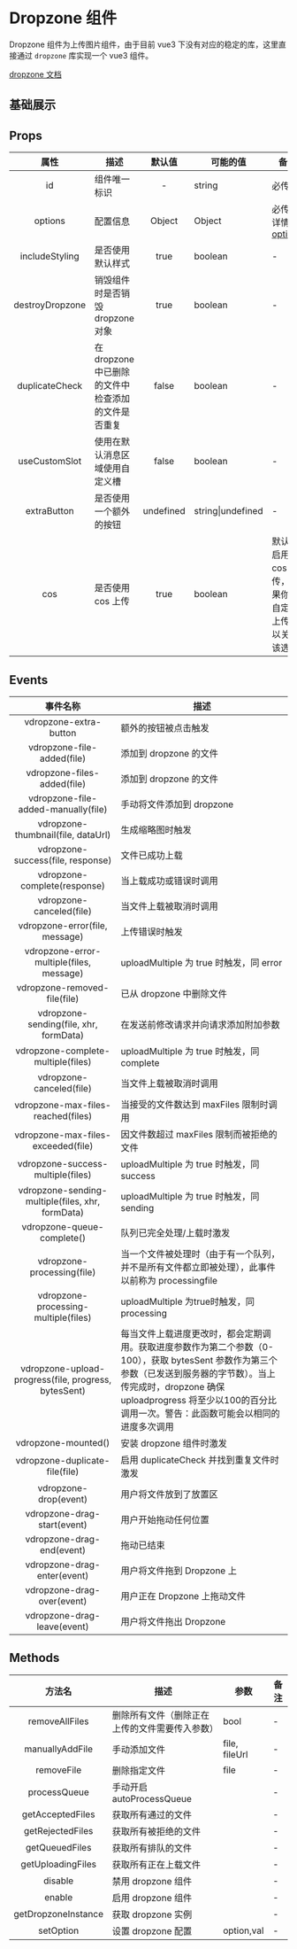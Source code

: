 <script setup lang="ts">
    import { computed, defineAsyncComponent } from 'vue'
    import { inBrowser } from 'vitepress'

    const dropzoneOptions = {
        url: 'https://httpbin.org/post',
        headers: { "My-Awesome-Header": "header value" },
    }
    const Dropzone = computed(()=>{
        if(inBrowser) {
            return defineAsyncComponent(() => import('@/frontend-common/vue3/components/Dropzone/index.vue'))
        } else {
            return null
        }
    })

    function getDropzoneId(){
        return (Date.now() + selectFrom(1,1000)).toString()
    }
    function selectFrom(lowerValue, upperValue) {
        var choices = upperValue - lowerValue + 1;
        return Math.floor(Math.random() * choices + lowerValue);
    } 
</script>

# Dropzone 组件

Dropzone 组件为上传图片组件，由于目前 vue3 下没有对应的稳定的库，这里直接通过 `dropzone` 库实现一个 vue3 组件。

[dropzone 文档](https://www.dropzone.dev/)

## 基础展示

<ClientOnly>
    <Dropzone :id="getDropzoneId()" :options="dropzoneOptions" :cos="false"></Dropzone>
</ClientOnly>

## Props

|      属性       | 描述                                               |  默认值   | 可能的值          | 备注                                                                                        |
| :-------------: | -------------------------------------------------- | :-------: | ----------------- | ------------------------------------------------------------------------------------------- |
|       id        | 组件唯一标识                                       |     -     | string            | 必传                                                                                        |
|     options     | 配置信息                                           |  Object   | Object            | 必传，详情见[options](https://docs.dropzone.dev/configuration/basics/configuration-options) |
| includeStyling  | 是否使用默认样式                                   |   true    | boolean           | -                                                                                           |
| destroyDropzone | 销毁组件时是否销毁 dropzone 对象                   |   true    | boolean           | -                                                                                           |
| duplicateCheck  | 在 dropzone 中已删除的文件中检查添加的文件是否重复 |   false   | boolean           | -                                                                                           |  |
|  useCustomSlot  | 使用在默认消息区域使用自定义槽                     |   false   | boolean           | -                                                                                           |
|   extraButton   | 是否使用一个额外的按钮                             | undefined | string\|undefined | -                                                                                           |
|       cos       | 是否使用 cos 上传                                  |   true    | boolean           | 默认将启用 cos 上传，如果你想自定义上传可以关闭该选项                                       |
## Events

|                       事件名称                       | 描述                                                                                                                                                                                                                                                   |
| :--------------------------------------------------: | ------------------------------------------------------------------------------------------------------------------------------------------------------------------------------------------------------------------------------------------------------ |
|                vdropzone-extra-button                | 额外的按钮被点击触发                                                                                                                                                                                                                                   |
|              vdropzone-file-added(file)              | 添加到 dropzone 的文件                                                                                                                                                                                                                                 |
|             vdropzone-files-added(file)              | 添加到 dropzone 的文件                                                                                                                                                                                                                                 |
|         vdropzone-file-added-manually(file)          | 手动将文件添加到 dropzone                                                                                                                                                                                                                              |
|          vdropzone-thumbnail(file, dataUrl)          | 生成缩略图时触发                                                                                                                                                                                                                                       |
|          vdropzone-success(file, response)           | 文件已成功上载                                                                                                                                                                                                                                         |
|             vdropzone-complete(response)             | 当上载成功或错误时调用                                                                                                                                                                                                                                 |
|               vdropzone-canceled(file)               | 当文件上载被取消时调用                                                                                                                                                                                                                                 |
|            vdropzone-error(file, message)            | 上传错误时触发                                                                                                                                                                                                                                         |
|       vdropzone-error-multiple(files, message)       | uploadMultiple 为 true 时触发，同 error                                                                                                                                                                                                                |
|             vdropzone-removed-file(file)             | 已从 dropzone 中删除文件                                                                                                                                                                                                                               |
|        vdropzone-sending(file, xhr, formData)        | 在发送前修改请求并向请求添加附加参数                                                                                                                                                                                                                   |
|          vdropzone-complete-multiple(files)          | uploadMultiple 为 true 时触发，同 complete                                                                                                                                                                                                             |
|               vdropzone-canceled(file)               | 当文件上载被取消时调用                                                                                                                                                                                                                                 |
|          vdropzone-max-files-reached(files)          | 当接受的文件数达到 maxFiles 限制时调用                                                                                                                                                                                                                 |
|          vdropzone-max-files-exceeded(file)          | 因文件数超过 maxFiles 限制而被拒绝的文件                                                                                                                                                                                                               |
|          vdropzone-success-multiple(files)           | uploadMultiple 为 true 时触发，同 success                                                                                                                                                                                                              |
|   vdropzone-sending-multiple(files, xhr, formData)   | uploadMultiple 为 true 时触发，同 sending                                                                                                                                                                                                              |
|              vdropzone-queue-complete()              | 队列已完全处理/上载时激发                                                                                                                                                                                                                              |
|              vdropzone-processing(file)              | 当一个文件被处理时（由于有一个队列，并不是所有文件都立即被处理），此事件以前称为 processingfile                                                                                                                                                        |
|         vdropzone-processing-multiple(files)         | uploadMultiple 为true时触发，同 processing                                                                                                                                                                                                             |
| vdropzone-upload-progress(file, progress, bytesSent) | 每当文件上载进度更改时，都会定期调用。获取进度参数作为第二个参数（0-100），获取 bytesSent 参数作为第三个参数（已发送到服务器的字节数）。当上传完成时，dropzone 确保 uploadprogress 将至少以100的百分比调用一次。警告：此函数可能会以相同的进度多次调用 |
|                 vdropzone-mounted()                  | 安装 dropzone 组件时激发                                                                                                                                                                                                                               |
|            vdropzone-duplicate-file(file)            | 启用 duplicateCheck 并找到重复文件时激发                                                                                                                                                                                                               |
|                vdropzone-drop(event)                 | 用户将文件放到了放置区                                                                                                                                                                                                                                 |
|             vdropzone-drag-start(event)              | 用户开始拖动任何位置                                                                                                                                                                                                                                   |
|              vdropzone-drag-end(event)               | 拖动已结束                                                                                                                                                                                                                                             |
|             vdropzone-drag-enter(event)              | 用户将文件拖到 Dropzone 上                                                                                                                                                                                                                             |
|              vdropzone-drag-over(event)              | 用户正在 Dropzone 上拖动文件                                                                                                                                                                                                                           |
|             vdropzone-drag-leave(event)              | 用户将文件拖出 Dropzone                                                                                                                                                                                                                                |

## Methods

|       方法名        | 描述                                           | 参数          | 备注 |
| :-----------------: | ---------------------------------------------- | ------------- | ---- |
|   removeAllFiles    | 删除所有文件（删除正在上传的文件需要传入参数） | bool          | -    |
|   manuallyAddFile   | 手动添加文件                                   | file, fileUrl | -    |
|     removeFile      | 删除指定文件                                   | file          | -    |
|    processQueue     | 手动开启 autoProcessQueue                      |               | -    |
|  getAcceptedFiles   | 获取所有通过的文件                             |               | -    |
|  getRejectedFiles   | 获取所有被拒绝的文件                           |               | -    |
|   getQueuedFiles    | 获取所有排队的文件                             |               | -    |
|  getUploadingFiles  | 获取所有正在上载文件                           |               | -    |
|       disable       | 禁用 dropzone 组件                             |               | -    |
|       enable        | 启用     dropzone 组件                         |               | -    |
| getDropzoneInstance | 获取 dropzone 实例                             |               | -    |
|      setOption      | 设置 dropzone 配置                             | option,val    | -    |